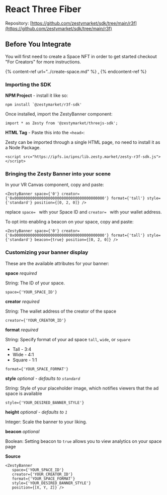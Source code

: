 # React Three Fiber

Repository: [https://github.com/zestymarket/sdk/tree/main/r3f](https://github.com/zestymarket/sdk/tree/main/r3f)

## Before You Integrate

You will first need to create a Space NFT in order to get started checkout "For Creators" for more instructions.

{% content-ref url="../create-space.md" %}
[.](./)
{% endcontent-ref %}

### Importing the SDK

**NPM Project** - install it like so:

```
npm install `@zestymarket/r3f-sdk'
```

Once installed, import the ZestyBanner component:

```
import * as Zesty from '@zestymarket/threejs-sdk';
```


**HTML Tag** - Paste this into the `<head>`:

Zesty can be imported through a single HTML page, no need to install it as a Node Package.

```
<script src="https://ipfs.io/ipns/lib.zesty.market/zesty-r3f-sdk.js"></script>
```

### Bringing the Zesty Banner into your scene

In your VR Canvas component, copy and paste:

```
<ZestyBanner space={'0'} creator={'0x0000000000000000000000000000000000000000'} format={'tall'} style={'standard'} position={[0, 2, 0]} />
```

replace `space= ` with your Space ID and `creator= ` with your wallet address.

To opt into enabling a beacon on your space, copy and paste:

```
<ZestyBanner space={'0'} creator={'0x0000000000000000000000000000000000000000'} format={'tall'} style={'standard'} beacon={true} position={[0, 2, 0]} />
```

### Customizing your banner display

These are the available attributes for your banner:

**space**
*required*

String: The ID of your space.

`space={'YOUR_SPACE_ID'}`

**creator**
*required*

String: The wallet address of the creator of the space

`creator={'YOUR_CREATOR_ID'}`

**format**
*required*

String: Specify format of your ad space `tall`, `wide`, or `square`

- Tall - 3:4
- Wide - 4:1
- Square - 1:1

`format={'YOUR_SPACE_FORMAT'}`

**style**
*optional - defaults to `standard`*

String: Style of your placeholder image, which notifies viewers that the ad space is available

`style={'YOUR_DESIRED_BANNER_STYLE'}`

**height**
*optional - defaults to `1`*

Integer: Scale the banner to your liking.

**beacon**
*optional*

Boolean: Setting beacon to `true` allows you to view analytics on your space page

**Source**

```
<ZestyBanner
   space={'YOUR_SPACE_ID'}
   creator={'YOUR_CREATOR_ID'}
   format={'YOUR_SPACE_FORMAT'}
   style={'YOUR_DESIRED_BANNER_STYLE'}
   position={[X, Y, Z]} />
```